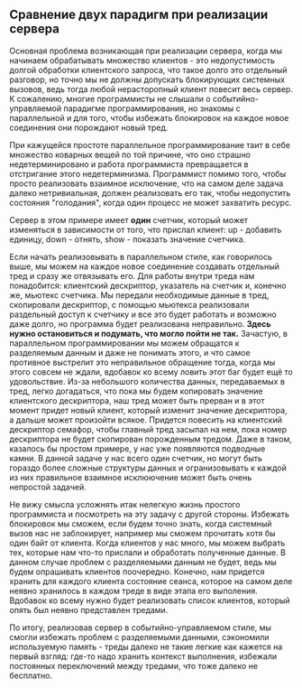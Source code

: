 ## Сравнение двух парадигм при реализации сервера

Основная проблема возникающая при реализации сервера, когда мы начинаем
обрабатывать множество клиентов - это недопустимость долгой обработки
клиентского запроса, что такое долго это отдельный разговор, но точно мы не
должны допускать блокирующих системных вызовов, ведь тогда любой
нерасторопный клиент повесит весь сервер. К сожалению, многие программисты
не слышали о событийно-управляемой парадигме программирования, но
знакомы с параллельной и для того, чтобы избежать блокировок на каждое
новое соединения они порождают новый тред.

При кажущейся простоте параллельное программирование таит в себе множество
коварных вещей по той причине, что оно страшно недетерминировано и работа
программиста превращается в отстригание этого недетерминизма. Программист
помимо того, чтобы просто реализовать взаимное исключение, что на самом
деле задача далеко нетривиальная, должен реализовать его так, чтобы недопустить
состояния "голодания", когда один процесс не может захватить ресурс.

Сервер в этом примере имеет **один** счетчик, который может изменяться в
зависимости от того, что прислал клиент: up - добавить единицу, down -
отнять, show - показать значение счетчика.

Если начать реализовывать в параллельном стиле, как говорилось выше, мы
можем на каждое новое соединение создавать отдельный тред и сразу же
отвязывать его. Для работы внутри треда нам понадобится: клиентский
дескриптор, указатель на счетчик и, конечно же, мьютекс счетчика.
Мы передали необходимые данные в тред, скопировали дескриптор, с помощью
мьютекса реализовали раздельный доступ к счетчику и все это будет работать
и возможно даже долго, но программа будет реализована неправильно. **Здесь
нужно остановиться и подумать, что могло пойти не так.** Зачастую, в
параллельном программировании мы можем обращатся к разделяемым данным и
даже не понимать этого, и что самое противное выстрелит это неправильное
обращение тогда, когда мы этого совсем не ждали, вдобавок ко всему ловить
этот баг будет ещё то удовольствие. Из-за небольшого количества данных,
передаваемых в тред, легко догадаться, что пока мы будем копировать
значение клиентского дескриптора, наш тред может быть прерван и в этот
момент придет новый клиент, который изменит значение дескриптора, а  дальше
может произойти всякое. Придется повесить на клиентский дескриптор семафор,
чтобы главный тред засыпал на нем, пока номер дескриптора не будет
скопирован порожденным тредом. Даже в таком, казалось бы простом примере,
у нас уже появляются подводные камни.
В данной задаче у нас всего один счетчик, но могут быть гораздо
более сложные структуры данных и огранизовывать к каждой из них правильное
взаимное исклюючение может быть очень непростой задачей.

Не вижу смысла усложнять итак нелегкую жизнь простого программиста и
посмотреть на эту задачу с другой стороны.
Избежать блокировок мы сможем, если будем точно знать, когда системный
вызов нас не заблокирует, например мы сможем прочитать хотя бы один байт от
клиента. Когда клиентов у нас много, мы можем выбрать тех, которые нам
что-то прислали и обработать полученные данные. В данном случае проблем с
разделяемыми данным не будет, ведь мы будем опрашивать клиентов поочередно.
Конечно, нам придется хранить для каждого клиента состояние сеанса, которое
на самом деле неявно хранилось в каждом треде в виде этапа его выполения.
Вдобавок ко всему нужно будет реализовать список клиентов, который опять
был неявно представлен тредами.

По итогу, реализовав сервер в событийно-управляемом стиле, мы смогли избежать
проблем с разделяемыми данными, сэкономили используемую память - треды
далеко не такие легкие как кажется на первый взгляд: где-то надо хранить
контекст выполнения, избежали постоянных переключений между тредами, что
тоже далеко не бесплатно.
